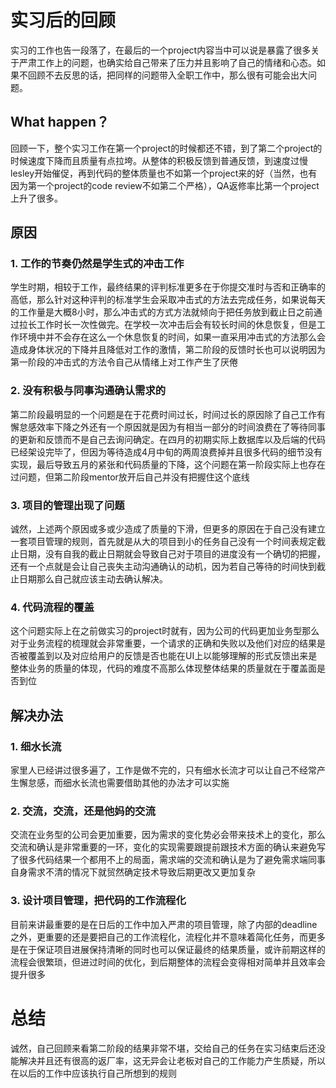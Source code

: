 # 实习后的回顾
实习的工作也告一段落了，在最后的一个project内容当中可以说是暴露了很多关于严肃工作上的问题，也确实给自己带来了压力并且影响了自己的情绪和心态。如果不回顾不去反思的话，把同样的问题带入全职工作中，那么很有可能会出大问题。

## What happen？
回顾一下，整个实习工作在第一个project的时候都还不错，到了第二个project的时候速度下降而且质量有点拉垮。从整体的积极反馈到普通反馈，到速度过慢lesley开始催促，再到代码的整体质量也不如第一个project来的好（当然，也有因为第一个project的code review不如第二个严格），QA返修率比第一个project上升了很多。

## 原因
### 1. 工作的节奏仍然是学生式的冲击工作
学生时期，相较于工作，最终结果的评判标准更多在于你提交准时与否和正确率的高低，那么针对这种评判的标准学生会采取冲击式的方法去完成任务，如果说每天的工作量是大概8小时，那么冲击式的方式方法就倾向于把任务放到截止日之前通过拉长工作时长一次性做完。在学校一次冲击后会有较长时间的休息恢复，但是工作环境中并不会存在这么一个休息恢复的时间，如果一直采用冲击式的方法那么会造成身体状况的下降并且降低对工作的激情，第二阶段的反馈时长也可以说明因为第一阶段的冲击式的方法令自己从情绪上对工作产生了厌倦
### 2. 没有积极与同事沟通确认需求的
第二阶段最明显的一个问题是在于花费时间过长，时间过长的原因除了自己工作有懈怠感效率下降之外还有一个原因就是因为有相当一部分的时间浪费在了等待同事的更新和反馈而不是自己去询问确定。在四月的初期实际上数据库以及后端的代码已经架设完毕了，但因为等待造成4月中旬的两周浪费掉并且很多代码的细节没有实现，最后导致五月的紧张和代码质量的下降，这个问题在第一阶段实际上也存在过问题，但第二阶段mentor放开后自己并没有把握住这个底线
### 3. 项目的管理出现了问题
诚然，上述两个原因或多或少造成了质量的下滑，但更多的原因在于自己没有建立一套项目管理的规则，首先就是从大的项目到小的任务自己没有一个时间表规定截止日期，没有自我的截止日期就会导致自己对于项目的进度没有一个确切的把握，还有一个点就是会让自己丧失主动沟通确认的动机，因为若自己等待的时间快到截止日期那么自己就应该主动去确认解决。 
### 4. 代码流程的覆盖
这个问题实际上在之前做实习的project时就有，因为公司的代码更加业务型那么对于业务流程的梳理就会非常重要，一个请求的正确和失败以及他们对应的结果是否被覆盖到以及对应给用户的反馈是否也能在UI上以能够理解的形式反馈出来是整体业务的质量的体现，代码的难度不高那么体现整体结果的质量就在于覆盖面是否到位


## 解决办法
### 1. 细水长流
家里人已经讲过很多遍了，工作是做不完的，只有细水长流才可以让自己不经常产生懈怠感，而细水长流也需要借助其他的办法才可以实施
### 2. 交流，交流，还是他妈的交流
交流在业务型的公司会更加重要，因为需求的变化势必会带来技术上的变化，那么交流和确认是非常重要的一环，变化的实现需要跟提前跟技术方面的确认来避免写了很多代码结果一个都用不上的局面，需求端的交流和确认是为了避免需求端同事自身需求不清的情况下就贸然确定技术导致后期更改又更加复杂
### 3. 设计项目管理，把代码的工作流程化
目前来讲最重要的是在日后的工作中加入严肃的项目管理，除了内部的deadline之外，更重要的还是要把自己的工作流程化，流程化并不意味着简化任务，而更多是在于保证项目进展保持清晰的同时也可以保证最终的结果质量，或许前期这样的流程会很繁琐，但进过时间的优化，到后期整体的流程会变得相对简单并且效率会提升很多


# 总结
诚然，自己回顾来看第二阶段的结果非常不堪，交给自己的任务在实习结束后还没能解决并且还有很高的返厂率，这无异会让老板对自己的工作能力产生质疑，所以在以后的工作中应该执行自己所想到的规则